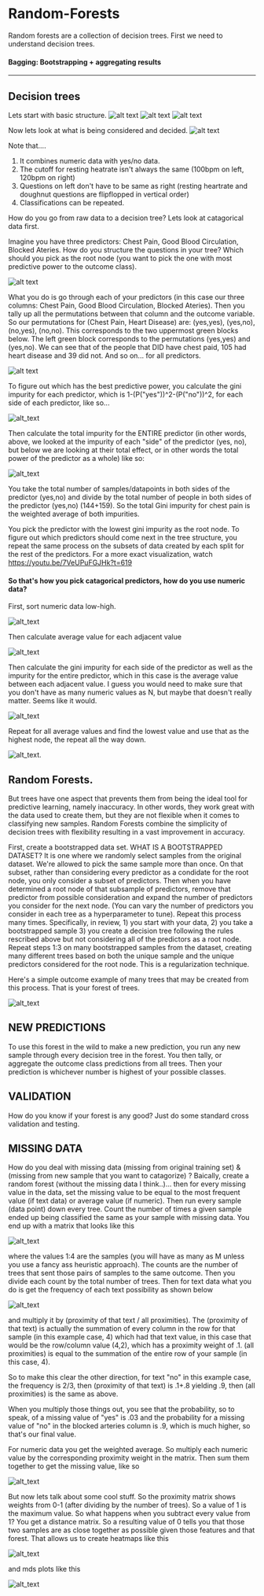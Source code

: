 # Random-Forests

Random forests are a collection of decision trees. First we need to understand decision trees.

#### Bagging: Bootstrapping + aggregating results

-----------------------------------------------------------------------

## Decision trees
Lets start with basic structure.
![alt text](https://imgur.com/vwQofl5.png)
![alt text](https://imgur.com/2qkgqxs.png)
![alt text](https://imgur.com/YfnAJv2.png)

Now lets look at what is being considered and decided.
![alt text](https://imgur.com/x9EWMAQ.png)

Note that.... 
1) It combines numeric data with yes/no data.
2) The cutoff for resting heatrate isn't always the same (100bpm on left, 120bpm on right)
3) Questions on left don't have to be same as right (resting heartrate and doughnut questions are flipflopped in vertical order)
4) Classifications can be repeated.

How do you go from raw data to a decision tree? Lets look at catagorical data first.

Imagine you have three predictors: Chest Pain, Good Blood Circulation, Blocked Ateries. How do you structure the questions in your tree? Which should you pick as the root node (you want to pick the one with most predictive power to the outcome class).

![alt text](https://imgur.com/3puCMGa.png)

What you do is go through each of your predictors (in this case our three columns: Chest Pain, Good Blood Circulation, Blocked Ateries). Then you tally up all the permutations between that column and the outcome variable. So our permutations for (Chest Pain, Heart Disease) are: (yes,yes), (yes,no), (no,yes), (no,no). This corresponds to the two uppermost green blocks below. The left green block corresponds to the permutations (yes,yes) and (yes,no). We can see that of the people that DID have chest paid, 105 had heart disease and 39 did not. And so on... for all predictors.

![alt text](https://imgur.com/F7hBu3M.png)

To figure out which has the best predictive power, you calculate the gini impurity for each predictor, which is 1-(P("yes"))^2-(P("no"))^2, for each side of each predictor, like so...

![alt_text](https://imgur.com/eyVGHQz.png)

Then calculate the total impurity for the ENTIRE predictor (in other words, above, we looked at the impurity of each "side" of the predictor (yes, no), but below we are looking at their total effect, or in other words the total power of the predictor as a whole) like so:

![alt_text](https://imgur.com/CQ0Y28G.png)

You take the total number of samples/datapoints in both sides of the predictor (yes,no) and divide by the total number of people in both sides of the predictor (yes,no) (144+159). So the total Gini impurity for chest pain is the weighted average of both impurities. 

You pick the predictor with the lowest gini impurity as the root node. To figure out which predictors should come next in the tree structure, you repeat the same process on the subsets of data created by each split for the rest of the predictors. For a more exact visualization, watch https://youtu.be/7VeUPuFGJHk?t=619

#### So that's how you pick catagorical predictors, how do you use numeric data? 
First, sort numeric data low-high. 

![alt_text](https://imgur.com/gQFOqTC.png)

Then calculate average value for each adjacent value

![alt_text](https://imgur.com/LVWiyue.png)

Then calculate the gini impurity for each side of the predictor as well as the impurity for the entire predictor, which in this case is the average value between each adjacent value. I guess you would need to make sure that you don't have as many numeric values as N, but maybe that doesn't really matter. Seems like it would.

![alt_text](https://imgur.com/UAADexv.png)

Repeat for all average values and find the lowest value and use that as the highest node, the repeat all the way down.

![alt_text](https://imgur.com/1ADTTWE.png).


## Random Forests.
But trees have one aspect that prevents them from being the ideal tool for predictive learning, namely inaccuracy. In other words, they work great with the data used to create them, but they are not flexible when it comes to classifying new samples. Random Forests combine the simplicity of decision trees with flexibility resulting in a vast improvement in accuracy. 

First, create a bootstrapped data set. WHAT IS A BOOTSTRAPPED DATASET? It is one where we randomly select samples from the original dataset. We're allowed to pick the same sample more than once. On that subset, rather than considering every predictor as a condidate for the root node, you only consider a subset of predictors. Then when you have determined a root node of that subsample of predictors, remove that predictor from possible consideration and expand the number of predictors you consider for the next node. (You can vary the number of predictors you consider in each tree as a hyperparameter to tune). Repeat this process many times.  Specifically, in review, 1) you start with your data, 2) you take a bootstrapped sample 3) you create a decision tree following the rules rescribed above but not considering all of the predictors as a root node. Repeat steps 1:3 on many bootstrapped samples from the dataset, creating many different trees based on both the unique sample and the unique predictors considered for the root node. This is a regularization technique. 

Here's a simple outcome example of many trees that may be created from this process. That is your forest of trees.

![alt_text](https://imgur.com/bo3fAlh.png)

## NEW PREDICTIONS
To use this forest in the wild to make a new prediction, you run any new sample through every decision tree in the forest. You then tally, or aggregate the outcome class predictions from all trees. Then your prediction is whichever number is highest of your possible classes.

## VALIDATION
How do you know if your forest is any good? Just do some standard cross validation and testing. 

## MISSING DATA
How do you deal with missing data (missing from original training set) & (missing from new sample that you want to catagorize) ? Baically, create a random forest (without the missing data I think..)... then for every missing value in the data, set the missing value to be equal to the most frequent value (if text data) or average value (if numeric). Then run every sample (data point) down every tree. Count the number of times a given sample ended up being classified the same as your sample with missing data. You end up with a matrix that looks like this

![alt_text](https://imgur.com/GwjWBO5.png) 

where the values 1:4 are the samples (you will have as many as M unless you use a fancy ass heuristic approach). The counts are the number of trees that sent those pairs of samples to the same outcome. Then you divide each count by the total number of trees. Then for text data what you do is get the frequency of each text possibility as shown below 

![alt_text](https://imgur.com/f0jFI7l.png)

and multiply it by (proximity of that text / all proximities). The (proximity of that text) is actually the summation of every column in the row for that sample (in this example case, 4) which had that text value, in this case that would be the row/column value (4,2), which has a proximity weight of .1. (all proximities) is equal to the summation of the entire row of your sample (in this case, 4). 

So to make this clear the other direction, for text "no" in this example case, the frequency is 2/3, then (proximity of that text) is .1+.8 yielding .9, then (all proximities) is the same as above. 

When you multiply those things out, you see that the probability, so to speak, of a missing value of "yes" is .03 and the probability for a missing value of "no" in the blocked arteries column is .9, which is much higher, so that's our final value. 

For numeric data you get the weighted average. So multiply each numeric value by the corresponding proximity weight in the matrix. Then sum them together to get the missing value, like so

![alt_text](https://imgur.com/AT0WbGU.png)



But now lets talk about some cool stuff. So the proximity matrix shows weights from 0-1 (after dividing by the number of trees). So a value of 1 is the maximum value. So what happens when you subtract every value from 1? You get a distance matrix. So a resulting value of 0 tells you that those two samples are as close together as possible given those features and that forest. That allows us to create heatmaps like this

![alt_text](https://imgur.com/DDVLutp.png)

and mds plots like this

![alt_text](https://imgur.com/N7EziSk.png)

